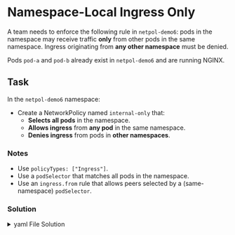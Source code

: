 # Namespace-Local Ingress Only

A team needs to enforce the following rule in `netpol-demo6`: pods in the namespace may receive traffic **only** from other pods in the same namespace. Ingress originating from **any other namespace** must be denied.

Pods `pod-a` and `pod-b` already exist in `netpol-demo6` and are running NGINX.

## Task

In the `netpol-demo6` namespace:

- Create a NetworkPolicy named `internal-only` that:
  - **Selects all pods** in the namespace.
  - **Allows ingress** from **any pod** in the same namespace.
  - **Denies ingress** from pods in **other namespaces**.

### Notes
- Use `policyTypes: ["Ingress"]`.
- Use a `podSelector` that matches all pods in the namespace.
- Use an `ingress.from` rule that allows peers selected by a (same-namespace) `podSelector`.

### Solution


<details>
<summary>yaml File Solution</summary>

```yaml
apiVersion: networking.k8s.io/v1
kind: NetworkPolicy
metadata:
  name: internal-only
  namespace: netpol-demo6
spec:
  podSelector: {}        # select all pods in this namespace
  policyTypes:
  - Ingress
  ingress:
  - from:
    - podSelector: {}    # allow any pod from the same namespace
```
</details>
